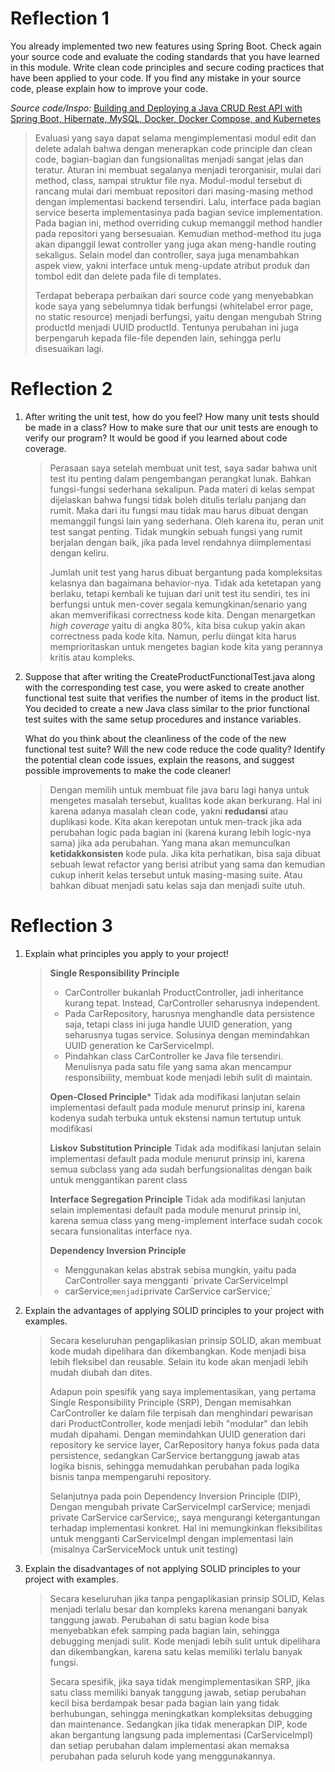 # Reflection 1

You already implemented two new features using Spring Boot. Check again your source code 
and evaluate the coding standards that you have learned in this module. Write clean code 
principles and secure coding practices that have been applied to your code.  If you find 
any mistake in your source code, please explain how to improve your code.

*Source code/Inspo:* [Building and Deploying a Java CRUD Rest API with Spring Boot, Hibernate, MySQL, Docker, Docker Compose, and Kubernetes](https://medium.com/@midejoseph24/building-and-deploying-a-java-crud-rest-api-with-spring-boot-hibernate-mysql-docker-docker-5b7d1847345b)

> Evaluasi yang saya dapat selama mengimplementasi modul edit dan delete adalah bahwa dengan
menerapkan code principle dan clean code, bagian-bagian dan fungsionalitas menjadi sangat
jelas dan teratur. Aturan ini membuat segalanya menjadi terorganisir, mulai dari method,
class, sampai struktur file nya. Modul-modul tersebut di rancang mulai dari membuat 
repositori dari masing-masing method dengan implementasi backend tersendiri. Lalu, interface
pada bagian service beserta implementasinya pada bagian sevice implementation. Pada bagian ini,
method overriding cukup memanggil method handler pada repositori yang bersesuaian. Kemudian
method-method itu juga akan dipanggil lewat controller yang juga akan meng-handle routing
sekaligus. Selain model dan controller, saya juga menambahkan aspek view, yakni interface
untuk meng-update atribut produk dan tombol edit dan delete pada file di templates. 
> 
> Terdapat beberapa perbaikan dari source code yang menyebabkan kode saya yang sebelumnya tidak
berfungsi (whitelabel error page, no static resource) menjadi berfungsi, yaitu dengan mengubah 
String productId menjadi UUID productId. Tentunya perubahan ini juga berpengaruh kepada file-file 
dependen lain, sehingga perlu disesuaikan lagi.

# Reflection 2

1. After writing the unit test, how do you feel? How many unit tests should be made in a class? How to make sure that our unit tests are enough to verify our program? It would be good if you learned about code coverage.  
   > Perasaan saya setelah membuat unit test, saya sadar bahwa unit test itu penting dalam 
   > pengembangan perangkat lunak. Bahkan fungsi-fungsi sederhana sekalipun. Pada materi di kelas
   > sempat dijelaskan bahwa fungsi tidak boleh ditulis terlalu panjang dan rumit. Maka dari itu
   > fungsi mau tidak mau harus dibuat dengan memanggil fungsi lain yang sederhana. Oleh karena itu,
   > peran unit test sangat penting. Tidak mungkin sebuah fungsi yang rumit berjalan dengan baik,
   > jika pada level rendahnya diimplementasi dengan keliru. 
   >
   > Jumlah unit test yang harus dibuat bergantung pada kompleksitas kelasnya dan bagaimana behavior-nya.
   > Tidak ada ketetapan yang berlaku, tetapi kembali ke tujuan dari unit test itu sendiri, tes ini
   > berfungsi untuk men-cover segala kemungkinan/senario yang akan memverifikasi correctness kode kita.
   > Dengan menargetkan *high coverage* yaitu di angka 80%, kita bisa cukup yakin akan correctness pada
   > kode kita. Namun, perlu diingat kita harus memprioritaskan untuk mengetes bagian kode kita yang 
   > perannya kritis atau kompleks.

2. Suppose that after writing the CreateProductFunctionalTest.java along with the corresponding test case, you were asked to create another functional test suite that verifies the number of items in the product list. You decided to create a new Java class similar to the prior functional test suites with the same setup procedures and instance variables.

   What do you think about the cleanliness of the code of the new functional test suite? Will the new code reduce the code quality? Identify the potential clean code issues, explain the reasons, and suggest possible improvements to make the code cleaner!

   > Dengan memilih untuk membuat file java baru lagi hanya untuk mengetes masalah tersebut, kualitas 
   > kode akan berkurang. Hal ini karena adanya masalah clean code, yakni **redudansi** atau duplikasi kode. 
   > Kita akan kerepotan untuk men-track jika ada perubahan logic pada bagian ini (karena kurang lebih logic-nya 
   > sama) jika ada perubahan. Yang mana akan memunculkan **ketidakkonsisten** kode pula. Jika kita perhatikan, bisa 
   > saja dibuat sebuah lewat refactor yang berisi atribut yang sama dan kemudian cukup inherit kelas tersebut
   > untuk masing-masing suite. Atau bahkan dibuat menjadi satu kelas saja dan menjadi suite utuh.

# Reflection 3

1. Explain what principles you apply to your project!
   > **Single Responsibility Principle**
   > - CarController bukanlah ProductController, jadi inheritance kurang tepat. 
   > Instead, CarController seharusnya independent.
   > - Pada CarRepository, harusnya menghandle data persistence saja, tetapi class ini juga handle UUID generation,
   > yang seharusnya tugas service. Solusinya dengan memindahkan UUID generation ke CarServiceImpl.
   > - Pindahkan class CarController ke Java file tersendiri. Menulisnya pada satu file yang sama akan
   > mencampur responsibility, membuat kode menjadi lebih sulit di maintain.
   >
   > **Open-Closed Principle***
   > Tidak ada modifikasi lanjutan selain implementasi default pada module menurut prinsip ini, karena kodenya 
   > sudah terbuka untuk ekstensi namun tertutup untuk modifikasi
   > 
   > **Liskov Substitution Principle**
   > Tidak ada modifikasi lanjutan selain implementasi default pada module menurut prinsip ini, karena semua
   > subclass yang ada sudah berfungsionalitas dengan baik untuk menggantikan parent class
   > 
   > **Interface Segregation Principle**
   > Tidak ada modifikasi lanjutan selain implementasi default pada module menurut prinsip ini, karena semua
   > class yang meng-implement interface sudah cocok secara funsionalitas interface nya.
   > 
   > **Dependency Inversion Principle**
   > - Menggunakan kelas abstrak sebisa mungkin, yaitu pada CarController saya mengganti `private CarServiceImpl
   > - carService;` menjadi `private CarService carService;`

2. Explain the advantages of applying SOLID principles to your project with examples.
   > Secara keseluruhan pengaplikasian prinsip SOLID, akan membuat kode mudah dipelihara dan dikembangkan.
   > Kode menjadi bisa lebih fleksibel dan reusable. Selain itu kode akan menjadi lebih mudah diubah dan
   > dites.
   > 
   > Adapun poin spesifik yang saya implementasikan, yang pertama Single Responsibility Principle (SRP),
   > Dengan memisahkan CarController ke dalam file terpisah dan menghindari pewarisan dari ProductController, 
   > kode menjadi lebih "modular" dan lebih mudah dipahami. Dengan memindahkan UUID generation dari repository 
   > ke service layer, CarRepository hanya fokus pada data persistence, sedangkan CarService bertanggung jawab 
   > atas logika bisnis, sehingga memudahkan perubahan pada logika bisnis tanpa mempengaruhi repository.
   > 
   > Selanjutnya pada poin Dependency Inversion Principle (DIP), Dengan mengubah private CarServiceImpl 
   > carService; menjadi private CarService carService;, saya mengurangi ketergantungan terhadap implementasi 
   > konkret. Hal ini memungkinkan fleksibilitas untuk mengganti CarServiceImpl dengan implementasi lain 
   > (misalnya CarServiceMock untuk unit testing)

3. Explain the disadvantages of not applying SOLID principles to your project with examples.
   > Secara keseluruhan jika tanpa pengaplikasian prinsip SOLID, Kelas menjadi terlalu besar dan kompleks karena 
   > menangani banyak tanggung jawab. Perubahan di satu bagian kode bisa menyebabkan efek samping pada bagian 
   > lain, sehingga debugging menjadi sulit. Kode menjadi lebih sulit untuk dipelihara dan dikembangkan, 
   > karena satu kelas memiliki terlalu banyak fungsi.
   > 
   > Secara spesifik, jika saya tidak mengimplementasikan SRP, jika satu class memiliki banyak tanggung jawab, 
   > setiap perubahan kecil bisa berdampak besar pada bagian lain yang tidak berhubungan, sehingga meningkatkan 
   > kompleksitas debugging dan maintenance. Sedangkan jika tidak menerapkan DIP, kode akan bergantung langsung 
   > pada implementasi (CarServiceImpl) dan setiap perubahan dalam implementasi akan memaksa perubahan pada 
   > seluruh kode yang menggunakannya.



